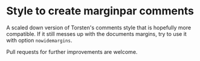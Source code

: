 # Style to create marginpar comments

A scaled down version of Torsten's comments style that is hopefully more
compatible. If it still messes up with the documents margins, try to use it
with option `nowidemargins`.

Pull requests for further improvements are welcome.
